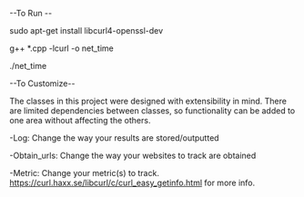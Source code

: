 --To Run --

sudo apt-get install libcurl4-openssl-dev

g++ *.cpp -lcurl -o net_time

./net_time

--To Customize--

The classes in this project were designed with extensibility in mind. There are limited dependencies between classes, so functionality can be added to one area without affecting the others. 

-Log: Change the way your results are stored/outputted

-Obtain_urls: Change the way your websites to track are obtained

-Metric: Change your metric(s) to track. https://curl.haxx.se/libcurl/c/curl_easy_getinfo.html for more info.

